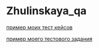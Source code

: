 # Zhulinskaya_qa

[пример моих тест кейсов](https://docs.google.com/spreadsheets/d/10Zmy_JY2t0HIc3Z-qaMK8GwabJYTYt5wKyU3Xl5Gtn8/edit?usp=sharing)


[пример моего тестового задания](https://docs.google.com/spreadsheets/d/1a_qFQ5ZD26s6Mg4c9jaZjT9UaCOtz-RPNEhbTb7Z_Zk/edit?usp=sharing)
